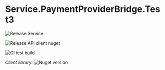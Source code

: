 # Service.PaymentProviderBridge.Test3

![Release Service](https://github.com/MyJetWallet/Service.PaymentProviderBridge.Test3/workflows/Release%20Service/badge.svg)

![Release API client nuget](https://github.com/MyJetWallet/Service.PaymentProviderBridge.Test3/workflows/Release%20API%20client%20nuget/badge.svg)

![CI test build](https://github.com/MyJetWallet/Service.PaymentProviderBridge.Test3/workflows/CI%20test%20build/badge.svg)

*Client library:* ![Nuget version](https://img.shields.io/nuget/v/MyJetWallet.Service.PaymentProviderBridge.Test3.Client?label=MyJetWallet.Service.PaymentProviderBridge.Test3.Client&style=social)

